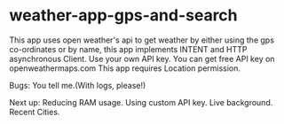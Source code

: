 # weather-app-gps-and-search
This app uses open weather's api to get weather by either using the gps co-ordinates or by name, this app implements INTENT and HTTP asynchronous Client.
Use your own API key. You can get free API key on openweathermaps.com
This app requires Location permission.

Bugs:
You tell me.(With logs, please!)

Next up:
Reducing RAM usage.
Using custom API key.
Live background.
Recent Cities.
